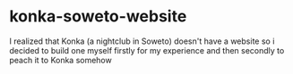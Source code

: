 # konka-soweto-website
 I realized that Konka (a nightclub in Soweto) doesn't have a website so i decided to build one myself firstly for my experience and then secondly to peach it to Konka somehow

